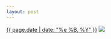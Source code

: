 ```yaml
---
layout: post
---
```


<p>
  <time><a href="/329">{{ page.date | date: "%e %B, %Y" }}</a></time>
  <a href="/329"><img src="{{ site.assets_url }}/329.jpg"/></a>
</p>
